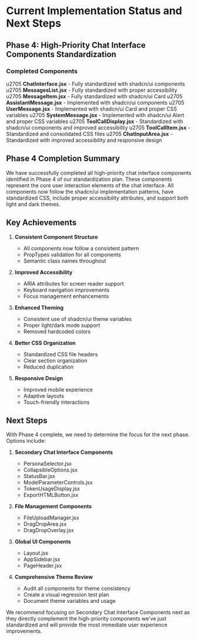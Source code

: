 # Current Implementation Status and Next Steps

## Phase 4: High-Priority Chat Interface Components Standardization

### Completed Components

u2705 **ChatInterface.jsx** - Fully standardized with shadcn/ui components
u2705 **MessagesList.jsx** - Fully standardized with proper accessibility
u2705 **MessageItem.jsx** - Fully standardized with shadcn/ui Card
u2705 **AssistantMessage.jsx** - Implemented with shadcn/ui components
u2705 **UserMessage.jsx** - Implemented with shadcn/ui Card and proper CSS variables
u2705 **SystemMessage.jsx** - Implemented with shadcn/ui Alert and proper CSS variables
u2705 **ToolCallDisplay.jsx** - Standardized with shadcn/ui components and improved accessibility
u2705 **ToolCallItem.jsx** - Standardized and consolidated CSS files
u2705 **ChatInputArea.jsx** - Standardized with improved accessibility and responsive design

## Phase 4 Completion Summary

We have successfully completed all high-priority chat interface components identified in Phase 4 of our standardization plan. These components represent the core user interaction elements of the chat interface. All components now follow the shadcn/ui implementation patterns, have standardized CSS, include proper accessibility attributes, and support both light and dark themes.

## Key Achievements

1. **Consistent Component Structure**
   - All components now follow a consistent pattern
   - PropTypes validation for all components
   - Semantic class names throughout

2. **Improved Accessibility**
   - ARIA attributes for screen reader support
   - Keyboard navigation improvements
   - Focus management enhancements

3. **Enhanced Theming**
   - Consistent use of shadcn/ui theme variables
   - Proper light/dark mode support
   - Removed hardcoded colors

4. **Better CSS Organization**
   - Standardized CSS file headers
   - Clear section organization
   - Reduced duplication

5. **Responsive Design**
   - Improved mobile experience
   - Adaptive layouts
   - Touch-friendly interactions

## Next Steps

With Phase 4 complete, we need to determine the focus for the next phase. Options include:

1. **Secondary Chat Interface Components**
   - PersonaSelector.jsx
   - CollapsibleOptions.jsx
   - StatusBar.jsx
   - ModelParameterControls.jsx
   - TokenUsageDisplay.jsx
   - ExportHTMLButton.jsx

2. **File Management Components**
   - FileUploadManager.jsx
   - DragDropArea.jsx
   - DragDropOverlay.jsx

3. **Global UI Components**
   - Layout.jsx
   - AppSidebar.jsx
   - PageHeader.jsx

4. **Comprehensive Theme Review**
   - Audit all components for theme consistency
   - Create a visual regression test plan
   - Document theme variables and usage

We recommend focusing on Secondary Chat Interface Components next as they directly complement the high-priority components we've just standardized and will provide the most immediate user experience improvements.
